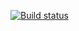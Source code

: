 [![Build status](https://ci.appveyor.com/api/projects/status/8s6yyo11rjxqf6eb/branch/main?svg=true)](https://ci.appveyor.com/project/Spider-Dad/aqahomework-1-2-postmanecho/branch/main)